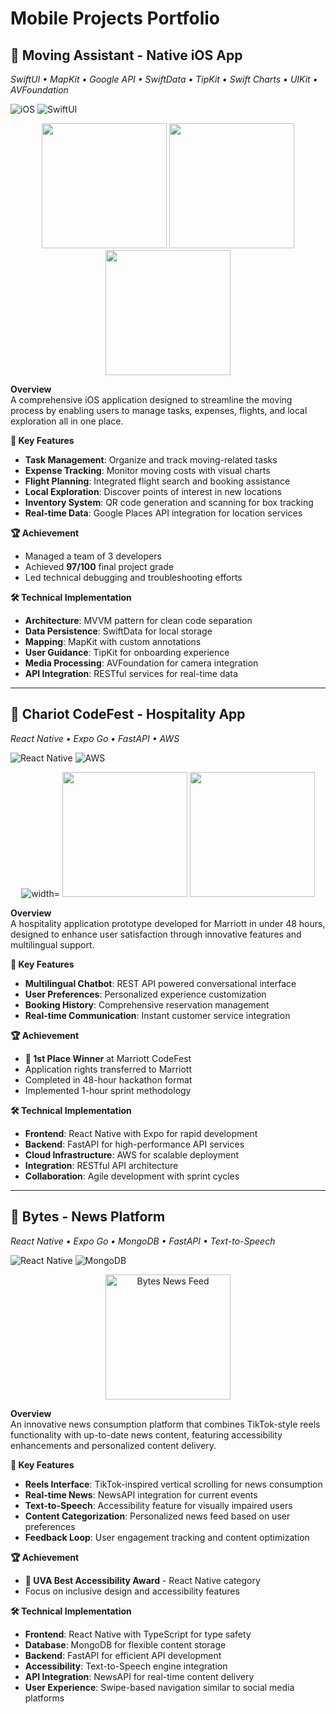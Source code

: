 # Mobile Projects Portfolio

## 📱 Moving Assistant - Native iOS App
*SwiftUI • MapKit • Google API • SwiftData • TipKit • Swift Charts • UIKit • AVFoundation*

![iOS](https://img.shields.io/badge/iOS-Native-blue) ![SwiftUI](https://img.shields.io/badge/SwiftUI-Latest-orange)

<div align="center">
  <img src="move-1.png" alt="" width="200"/>
  <img src="move-2.png" alt="" width="200"/>
  <img src="move-3.png" alt="" width="200"/>
</div>

**Overview**  
A comprehensive iOS application designed to streamline the moving process by enabling users to manage tasks, expenses, flights, and local exploration all in one place.

**🎯 Key Features**
- **Task Management**: Organize and track moving-related tasks
- **Expense Tracking**: Monitor moving costs with visual charts
- **Flight Planning**: Integrated flight search and booking assistance
- **Local Exploration**: Discover points of interest in new locations
- **Inventory System**: QR code generation and scanning for box tracking
- **Real-time Data**: Google Places API integration for location services

**🏆 Achievement**
- Managed a team of 3 developers
- Achieved **97/100** final project grade
- Led technical debugging and troubleshooting efforts

**🛠 Technical Implementation**
- **Architecture**: MVVM pattern for clean code separation
- **Data Persistence**: SwiftData for local storage
- **Mapping**: MapKit with custom annotations
- **User Guidance**: TipKit for onboarding experience
- **Media Processing**: AVFoundation for camera integration
- **API Integration**: RESTful services for real-time data

---

## 🏨 Chariot CodeFest - Hospitality App
*React Native • Expo Go • FastAPI • AWS*

![React Native](https://img.shields.io/badge/React_Native-Cross_Platform-61DAFB) ![AWS](https://img.shields.io/badge/AWS-Cloud-orange)

<div align="center">
  <img src="chariot-1.png" alt=" width="200"/>
  <img src="chariot-2.png" alt="" width="200"/>
  <img src="chariot-3.png" alt="" width="200"/>
</div>

**Overview**  
A hospitality application prototype developed for Marriott in under 48 hours, designed to enhance user satisfaction through innovative features and multilingual support.

**🎯 Key Features**
- **Multilingual Chatbot**: REST API powered conversational interface
- **User Preferences**: Personalized experience customization
- **Booking History**: Comprehensive reservation management
- **Real-time Communication**: Instant customer service integration

**🏆 Achievement**
- **🥇 1st Place Winner** at Marriott CodeFest
- Application rights transferred to Marriott
- Completed in 48-hour hackathon format
- Implemented 1-hour sprint methodology

**🛠 Technical Implementation**
- **Frontend**: React Native with Expo for rapid development
- **Backend**: FastAPI for high-performance API services
- **Cloud Infrastructure**: AWS for scalable deployment
- **Integration**: RESTful API architecture
- **Collaboration**: Agile development with sprint cycles

---

## 📰 Bytes - News Platform
*React Native • Expo Go • MongoDB • FastAPI • Text-to-Speech*

![React Native](https://img.shields.io/badge/React_Native-Cross_Platform-61DAFB) ![MongoDB](https://img.shields.io/badge/MongoDB-Database-green)

<div align="center">
  <img src="bytes-1.png" alt="Bytes News Feed" width="200"/>
</div>

**Overview**  
An innovative news consumption platform that combines TikTok-style reels functionality with up-to-date news content, featuring accessibility enhancements and personalized content delivery.

**🎯 Key Features**
- **Reels Interface**: TikTok-inspired vertical scrolling for news consumption
- **Real-time News**: NewsAPI integration for current events
- **Text-to-Speech**: Accessibility feature for visually impaired users
- **Content Categorization**: Personalized news feed based on user preferences
- **Feedback Loop**: User engagement tracking and content optimization

**🏆 Achievement**
- **🏅 UVA Best Accessibility Award** - React Native category
- Focus on inclusive design and accessibility features

**🛠 Technical Implementation**
- **Frontend**: React Native with TypeScript for type safety
- **Database**: MongoDB for flexible content storage
- **Backend**: FastAPI for efficient API development
- **Accessibility**: Text-to-Speech engine integration
- **API Integration**: NewsAPI for real-time content delivery
- **User Experience**: Swipe-based navigation similar to social media platforms
